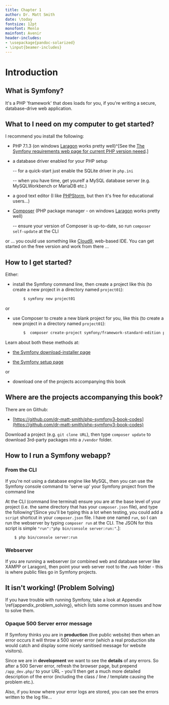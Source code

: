 ```yaml
---
title: Chapter 1
author: Dr. Matt Smith
date: \today
fontsize: 12pt
monofont: Menlo
mainfont: Avenir
header-includes:
- \usepackage{pandoc-solarized}
- \input{beamer-includes}
---
```




# Introduction

## What is Symfony?

It's a PHP 'framework' that does loads for you, if you're writing a secure, database-drive web application.

## What to I need on my computer to get started?

I recommend you install the following:


<!-- BEGIN COMMENT -->

- PHP 7.1.3 (on windows [Laragon](https://laragon.org/) works pretty well)^[See the [The Symfony requirements web page for current PHP version neeed](https://symfony.com/doc/current/reference/requirements.html).]
- a database driver enabled for your PHP setup

    -- for a quick-start just enable the SQLite driver in `php.ini`

    -- when you have time, get yourelf a MySQL database server (e.g. MySQLWorkbench or MariaDB etc.)

- a good text editor (I like [PHPStorm](https://www.jetbrains.com/phpstorm/specials/phpstorm/phpstorm.html?&gclid=CJTK_8SDrtICFWq-7Qodh98NpQ&gclsrc=aw.ds.ds&dclid=CNPY28WDrtICFQGn7QodqekBWg), but then it's free for educational users...)

- [Composer](https://getcomposer.org/) (PHP package manager - on windows [Laragon](https://laragon.org/) works pretty well)

    -- ensure your version of Composer is up-to-date, so run `composer self-update` at the CLI

or ... you could use something like [Cloud9](https://c9.io/dr_matt_smith), web-based IDE. You can get started on the free version and work from there ...

<!-- END COMMEND -->



## How to I get started?

Either:

- install the Symfony command line, then create a project like this (to create a new project in a directory named `project01`):

```bash
        $ symfony new project01
```
or

- use Composer to create a new blank project for you, like this (to create a new project in a directory named `project01`):

```bash
        $  composer create-project symfony/framework-standard-edition project01
```

<!-- BEGIN COMMENT -->

Learn about both these methods at:

- [the Symfony download-installer page](http://symfony.com/download)

- [the Symfony setup page](https://symfony.com/doc/current/setup.html)

or

- download one of the projects accompanying this book

## Where are the projects accompanying this book?

There are on Github:

- [https://github.com/dr-matt-smith/php-symfony3-book-codes](https://github.com/dr-matt-smith/php-symfony3-book-codes)

Download a project (e.g. `git clone URL`), then type `composer update` to download 3rd-party packages into a `/vendor` folder.


## How to I run a Symfony webapp?

### From the CLI
If you're not using a database engine like MySQL, then you can use the Symfony console command to 'serve up' your Symfony project from the command line

At the CLI (command line terminal) ensure you are at the base level of your project (i.e. the same directory that has your `composer.json` file), and type the following^[Since you'll be typing this a lot when testing, you could add a `script` shortcut in your `composer.json` file. I have one named `run`, so I can run the webserver by typing `composer run` at the CLI. The JSON for this script is simple `"run":"php bin/console server:run:"`.]:

```bash
    $ php bin/console server:run
```

### Webserver
If you are running a webserver (or combined web and database server like XAMPP or Laragon), then point your web server root to the `/web` folder - this is where public files go in Symfony projects.

## It isn't working! (Problem Solving)

If you have trouble with running Symfony, take a look at Appendix \ref{appendix_problem_solving}, which lists some common issues and how to solve them.

### Opaque 500 Server error message

If Symfony thinks you are in **production** (live public website) then when an error occurs it will throw a 500 server error (which a real production site would catch and display some nicely sanitised message for website visitors).

Since we are in **development** we want to see the **details** of any errors. So after a 500 Server error,  refresh the browser page, but prepend `/app_dev.php/` to your URL - you'll then get a much more detailed description of the error (including the class / line / template causing the problem etc.).

Also, if you know where your error logs are stored, you can see the errors written to the log file...

<!-- END COMMENT -->
